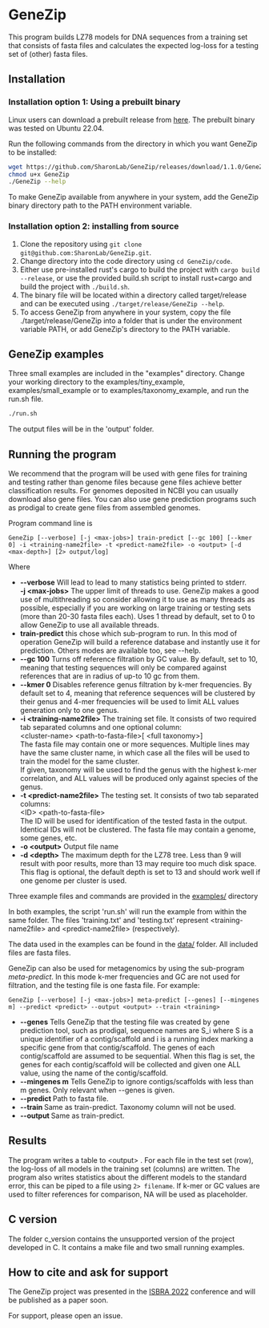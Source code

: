 # GeneZip

This program builds LZ78 models for DNA sequences from a training set that consists of fasta files and calculates the expected log-loss for a testing set of (other) fasta files.

## Installation

### Installation option 1: Using a prebuilt binary

Linux users can download a prebuilt release from [here](https://github.com/SharonLab/GeneZip/releases/download/1.1.0/GeneZip).
The prebuilt binary was tested on Ubuntu 22.04.

Run the following commands from the directory in which you want GeneZip to be installed:

```bash
wget https://github.com/SharonLab/GeneZip/releases/download/1.1.0/GeneZip
chmod u+x GeneZip
./GeneZip --help
```
To make GeneZip available from anywhere in your system, add the GeneZip binary directory path to the PATH environment variable.

### Installation option 2: installing from source

 1. Clone the repository using `git clone git@github.com:SharonLab/GeneZip.git`.
 2. Change directory into the code directory using `cd GeneZip/code`.
 3. Either use pre-installed rust's cargo to build the project with `cargo build --release`, or use the provided build.sh script to install rust+cargo and build the project with `./build.sh`.
 4. The binary file will be located within a directory called target/release and can be executed using `./target/release/GeneZip --help`.
 5. To access GeneZip from anywhere in your system, copy the file ./target/release/GeneZip into a folder that is under the environment variable PATH, or add GeneZip's directory to the PATH variable.



## GeneZip examples

Three small examples are included in the "examples" directory. 
Change your working directory to the examples/tiny_example, examples/small_example or to examples/taxonomy_example, and run the run.sh file.

```bash
./run.sh
```

The output files will be in the 'output' folder.

## Running the program
We recommend that the program will be used with gene files for training and testing rather than genome files because gene files achieve better classification results. For genomes deposited in NCBI you can usually download also gene files. You can also use gene prediction programs such as prodigal to create gene files from assembled genomes. 

Program command line is
```
GeneZip [--verbose] [-j <max-jobs>] train-predict [--gc 100] [--kmer 0] -i <training-name2file> -t <predict-name2file> -o <output> [-d <max-depth>] [2> output/log]
```
Where
- **--verbose** Will lead to lead to many statistics being printed to stderr.<br>
**-j  \<max-jobs\>** The upper limit of threads to use. GeneZip makes a good use of multithreading so consider allowing it to use as many threads as possible, especially if you are working on large training or testing sets (more than 20-30 fasta files each). Uses 1 thread by default, set to 0 to allow GeneZip to use all available threads.
- **train-predict** this chose which sub-program to run. In this mod of operation GeneZip will build a reference database and instantly use it for prediction. Others modes are available too, see --help.<br>
- **--gc 100** Turns off reference filtration by GC value. By default, set to 10, meaning that testing sequences will only be compared against references that are in radius of up-to 10 gc from them.<br>
- **--kmer 0** Disables reference genus filtration by k-mer frequencies. By default set to 4, meaning that reference sequences will be clustered by their genus and 4-mer frequencies will be used to limit ALL values generation only to one genus.
- **-i   \<training-name2file\>** The training set file. It consists of two required tab separated columns and one optional column:<br>
  \<cluster-name\>  \<path-to-fasta-file\>[  \<full taxonomy\>]<br>
  The fasta file may contain one or more sequences.
  Multiple lines may have the same cluster name, in which case all the files will be used to train the model for the same cluster.<br>
  If given, taxonomy will be used to find the genus with the highest k-mer correlation, and ALL values will be produced only against species of the genus.<br>
- **-t   \<predict-name2file\>** The testing set. It consists of two tab separated columns:<br>
  \<ID\> \<path-to-fasta-file\><br>
  The ID will be used for identification of the tested fasta in the output. Identical IDs will not be clustered. The fasta file may contain a genome, some genes, etc.
- **-o  \<output\>** Output file name
- **-d  \<depth\>** The maximum depth for the LZ78 tree. Less than 9 will result with poor results, more than 13 may require too much disk space. This flag is optional, the default depth is set to 13 and should work well if one genome per cluster is used.


Three example files and commands are provided in the [examples/](/examples/) directory

In both examples, the script 'run.sh' will run the example from within the same folder. The files 'training.txt' and 'testing.txt' represent \<training-name2file\> and \<predict-name2file\> (respectively).

The data used in the examples can be found in the [data/](/data/) folder. All included files are fasta files.

GeneZip can also be used for metagenomics by using the sub-program <em>meta-predict</em>. In this mode k-mer frequencies and GC are not used for filtration, and the testing file is one fasta file. For example:

```
GeneZip [--verbose] [-j <max-jobs>] meta-predict [--genes] [--mingenes m] --predict <predict> --output <output> --train <training>
```

- **--genes** Tells GeneZip that the testing file was created by gene prediction tool, such as prodigal, sequence names are S_i where S is a unique identifier of a contig/scaffold and i is a running index marking a specific gene from that contig/scaffold. The genes of each contig/scaffold are assumed to be sequential. When this flag is set, the genes for each contig/scaffold will be collected and given one ALL value, using the name of the contig/scaffold.
- **--mingenes m** Tells GeneZip to ignore contigs/scaffolds with less than m genes. Only relevant when --genes is given.
- **--predict <predict>** Path to fasta file.
- **--train <training>** Same as train-predict. Taxonomy column will not be used.
- **--output <output>** Same as train-predict.


## Results
The program writes a table to \<output\> . For each file in the test set (row), the log-loss of all models in the training set (columns) are written. The program also writes statistics about the different models to the standard error, this can be piped to a file using `2> filename`. If k-mer or GC values are used to filter references for comparison, NA will be used as placeholder.


## C version

The folder c_version contains the unsupported version of the project developed in C.
It contains a make file and two small running examples.

## How to cite and ask for support
The GeneZip project was presented in the [ISBRA 2022](https://mangul-lab-usc.github.io/ISBRA/) conference and will be published as a paper soon.

For support, please open an issue.
